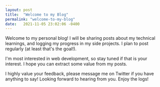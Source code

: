 ```yaml
---
layout: post
title:  "Welcome to my Blog"
permalink: "welcome-to-my-blog"
date:   2021-11-05 23:02:06 -0400
---
```


Welcome to my personal blog! I will be sharing posts about my technical learnings, and logging my progress in my side projects. I plan to post regularly (at least that's the goal!).

I'm most interested in web development, so stay tuned if that is your interest. I hope you can extract some value from my posts.

I highly value your feedback, please message me on Twitter if you have anything to say! Looking forward to hearing from you. Enjoy the logs!

